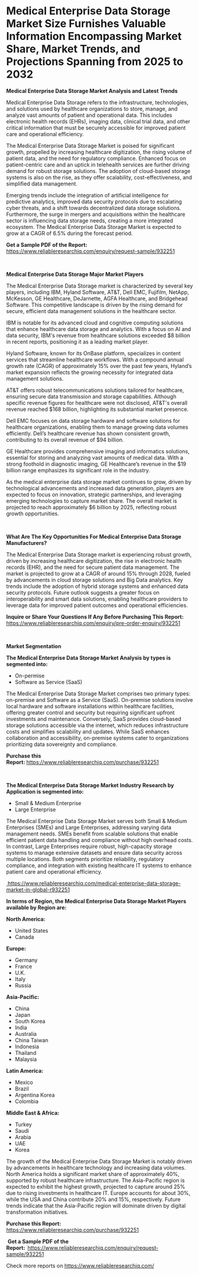 <p><h1>Medical Enterprise Data Storage Market Size Furnishes Valuable Information Encompassing Market Share, Market Trends, and Projections Spanning from 2025 to 2032</h1></p><p><strong>Medical Enterprise Data Storage Market Analysis and Latest Trends</strong></p>
<p><p>Medical Enterprise Data Storage refers to the infrastructure, technologies, and solutions used by healthcare organizations to store, manage, and analyze vast amounts of patient and operational data. This includes electronic health records (EHRs), imaging data, clinical trial data, and other critical information that must be securely accessible for improved patient care and operational efficiency. </p><p>The Medical Enterprise Data Storage Market is poised for significant growth, propelled by increasing healthcare digitization, the rising volume of patient data, and the need for regulatory compliance. Enhanced focus on patient-centric care and an uptick in telehealth services are further driving demand for robust storage solutions. The adoption of cloud-based storage systems is also on the rise, as they offer scalability, cost-effectiveness, and simplified data management.</p><p>Emerging trends include the integration of artificial intelligence for predictive analytics, improved data security protocols due to escalating cyber threats, and a shift towards decentralized data storage solutions. Furthermore, the surge in mergers and acquisitions within the healthcare sector is influencing data storage needs, creating a more integrated ecosystem. The Medical Enterprise Data Storage Market is expected to grow at a CAGR of 6.5% during the forecast period.</p></p>
<p><strong>Get a Sample PDF of the Report:&nbsp;</strong> <a href="https://www.reliableresearchiq.com/enquiry/request-sample/932251?utm_campaign=3385&utm_medium=2&utm_source=Github&utm_content=ia&utm_term=21032025&utm_id=medical-enterprise-data-storage">https://www.reliableresearchiq.com/enquiry/request-sample/932251</a></p>
<p>&nbsp;</p>
<p><strong>Medical Enterprise Data Storage Major Market Players</strong></p>
<p><p>The Medical Enterprise Data Storage market is characterized by several key players, including IBM, Hyland Software, AT&T, Dell EMC, Fujifilm, NetApp, McKesson, GE Healthcare, DeJarnette, AGFA Healthcare, and Bridgehead Software. This competitive landscape is driven by the rising demand for secure, efficient data management solutions in the healthcare sector.</p><p>IBM is notable for its advanced cloud and cognitive computing solutions that enhance healthcare data storage and analytics. With a focus on AI and data security, IBM's revenue from healthcare solutions exceeded $8 billion in recent reports, positioning it as a leading market player.</p><p>Hyland Software, known for its OnBase platform, specializes in content services that streamline healthcare workflows. With a compound annual growth rate (CAGR) of approximately 15% over the past few years, Hyland’s market expansion reflects the growing necessity for integrated data management solutions.</p><p>AT&T offers robust telecommunications solutions tailored for healthcare, ensuring secure data transmission and storage capabilities. Although specific revenue figures for healthcare were not disclosed, AT&T's overall revenue reached $168 billion, highlighting its substantial market presence.</p><p>Dell EMC focuses on data storage hardware and software solutions for healthcare organizations, enabling them to manage growing data volumes efficiently. Dell’s healthcare revenue has shown consistent growth, contributing to its overall revenue of $94 billion.</p><p>GE Healthcare provides comprehensive imaging and informatics solutions, essential for storing and analyzing vast amounts of medical data. With a strong foothold in diagnostic imaging, GE Healthcare’s revenue in the $19 billion range emphasizes its significant role in the industry.</p><p>As the medical enterprise data storage market continues to grow, driven by technological advancements and increased data generation, players are expected to focus on innovation, strategic partnerships, and leveraging emerging technologies to capture market share. The overall market is projected to reach approximately $6 billion by 2025, reflecting robust growth opportunities.</p></p>
<p>&nbsp;</p>
<p><strong>What Are The Key Opportunities For Medical Enterprise Data Storage Manufacturers?</strong></p>
<p><p>The Medical Enterprise Data Storage market is experiencing robust growth, driven by increasing healthcare digitization, the rise in electronic health records (EHR), and the need for secure patient data management. The market is projected to grow at a CAGR of around 15% through 2028, fueled by advancements in cloud storage solutions and Big Data analytics. Key trends include the adoption of hybrid storage systems and enhanced data security protocols. Future outlook suggests a greater focus on interoperability and smart data solutions, enabling healthcare providers to leverage data for improved patient outcomes and operational efficiencies.</p></p>
<p><strong>Inquire or Share Your Questions If Any Before Purchasing This Report:</strong> <a href="https://www.reliableresearchiq.com/enquiry/pre-order-enquiry/932251?utm_campaign=3385&utm_medium=2&utm_source=Github&utm_content=ia&utm_term=21032025&utm_id=medical-enterprise-data-storage">https://www.reliableresearchiq.com/enquiry/pre-order-enquiry/932251</a></p>
<p>&nbsp;</p>
<p><strong>Market Segmentation</strong></p>
<p><strong>The Medical Enterprise Data Storage Market Analysis by types is segmented into:</strong></p>
<p><ul><li>On-permise</li><li>Software as Service (SaaS)</li></ul></p>
<p><p>The Medical Enterprise Data Storage Market comprises two primary types: on-premise and Software as a Service (SaaS). On-premise solutions involve local hardware and software installations within healthcare facilities, offering greater control and security but requiring significant upfront investments and maintenance. Conversely, SaaS provides cloud-based storage solutions accessible via the internet, which reduces infrastructure costs and simplifies scalability and updates. While SaaS enhances collaboration and accessibility, on-premise systems cater to organizations prioritizing data sovereignty and compliance.</p></p>
<p><strong>Purchase this Report:&nbsp;</strong><a href="https://www.reliableresearchiq.com/purchase/932251?utm_campaign=3385&utm_medium=2&utm_source=Github&utm_content=ia&utm_term=21032025&utm_id=medical-enterprise-data-storage">https://www.reliableresearchiq.com/purchase/932251</a></p>
<p>&nbsp;</p>
<p><strong>The Medical Enterprise Data Storage Market Industry Research by Application is segmented into:</strong></p>
<p><ul><li>Small & Medium Enterprise</li><li>Large Enterprise</li></ul></p>
<p><p>The Medical Enterprise Data Storage Market serves both Small & Medium Enterprises (SMEs) and Large Enterprises, addressing varying data management needs. SMEs benefit from scalable solutions that enable efficient patient data handling and compliance without high overhead costs. In contrast, Large Enterprises require robust, high-capacity storage systems to manage extensive datasets and ensure data security across multiple locations. Both segments prioritize reliability, regulatory compliance, and integration with existing healthcare IT systems to enhance patient care and operational efficiency.</p></p>
<p><a href="https://www.reliableresearchiq.com/medical-enterprise-data-storage-market-in-global-r932251?utm_campaign=3385&utm_medium=2&utm_source=Github&utm_content=ia&utm_term=21032025&utm_id=medical-enterprise-data-storage">&nbsp;https://www.reliableresearchiq.com/medical-enterprise-data-storage-market-in-global-r932251</a></p>
<p><strong>In terms of Region, the Medical Enterprise Data Storage Market Players available by Region are:</strong></p>
<p>
    <p> <strong> North America: </strong>
        <ul>
            <li>United States</li>
            <li>Canada</li>
        </ul>
        </p> 
    <p> <strong> Europe: </strong>
        <ul>
            <li>Germany</li>
            <li>France</li>
            <li>U.K.</li>
            <li>Italy</li>
            <li>Russia</li>
        </ul>
        </p> 
    <p> <strong> Asia-Pacific: </strong>
        <ul>
            <li>China</li>
            <li>Japan</li>
            <li>South Korea</li>
            <li>India</li>
            <li>Australia</li>
            <li>China Taiwan</li>
            <li>Indonesia</li>
            <li>Thailand</li>
            <li>Malaysia</li>
        </ul>
        </p> 
    <p> <strong> Latin America: </strong>
        <ul>
            <li>Mexico</li>
            <li>Brazil</li>
            <li>Argentina Korea</li>
            <li>Colombia</li>
        </ul>
        </p> 
    <p> <strong> Middle East & Africa: </strong>
        <ul>
            <li>Turkey</li>
            <li>Saudi</li>
            <li>Arabia</li>
            <li>UAE</li>
            <li>Korea</li>
        </ul>
    </p>
    </p>
<p><p>The growth of the Medical Enterprise Data Storage Market is notably driven by advancements in healthcare technology and increasing data volumes. North America holds a significant market share of approximately 40%, supported by robust healthcare infrastructure. The Asia-Pacific region is expected to exhibit the highest growth, projected to capture around 25% due to rising investments in healthcare IT. Europe accounts for about 30%, while the USA and China contribute 20% and 15%, respectively. Future trends indicate that the Asia-Pacific region will dominate driven by digital transformation initiatives.</p></p>
<p><strong>Purchase this Report: </strong><a href="https://www.reliableresearchiq.com/purchase/932251?utm_campaign=3385&utm_medium=2&utm_source=Github&utm_content=ia&utm_term=21032025&utm_id=medical-enterprise-data-storage">https://www.reliableresearchiq.com/purchase/932251</a></p>
<p>&nbsp;<strong>Get a Sample PDF of the Report:&nbsp;&nbsp;</strong><a href="https://www.reliableresearchiq.com/enquiry/request-sample/932251?utm_campaign=3385&utm_medium=2&utm_source=Github&utm_content=ia&utm_term=21032025&utm_id=medical-enterprise-data-storage">https://www.reliableresearchiq.com/enquiry/request-sample/932251</a></p>
<p><strong></strong></p>
<p>Check more reports on <a href="https://www.reliableresearchiq.com/?utm_campaign=3385&utm_medium=2&utm_source=Github&utm_content=ia&utm_term=21032025&utm_id=medical-enterprise-data-storage">https://www.reliableresearchiq.com/</a></p>